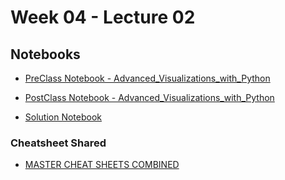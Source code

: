 # Week 04 - Lecture 02

## Notebooks
- [PreClass Notebook - Advanced_Visualizations_with_Python](PreClass_Advanced_Visualizations_with_Python.ipynb)

- [PostClass Notebook - Advanced_Visualizations_with_Python](PostClass_Advanced_Visualizations_with_Python_ipynb.ipynb)

- [Solution Notebook](SOLUTION_Advanced_Visualizations_with_Python.ipynb)

### Cheatsheet Shared

<ul>
<li><a href="../../reference/MASTER CHEAT SHEETS COMBINED.pdf">
MASTER CHEAT SHEETS COMBINED</a></li>
</ul>
